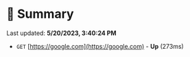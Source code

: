 # 📖 Summary
Last updated: **5/20/2023, 3:40:24 PM**

- `GET` [https://google.com](https://google.com) - **Up** (273ms)
